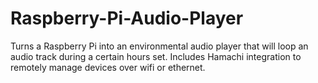 # Raspberry-Pi-Audio-Player
Turns a Raspberry Pi into an environmental audio player that will loop an audio track during a certain hours set.  Includes Hamachi integration to remotely manage devices over wifi or ethernet.

